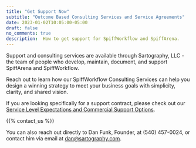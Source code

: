 ```yaml
---
title: "Get Support Now"
subtitle: "Outcome Based Consulting Services and Service Agreements"
date: 2023-01-02T10:05:00-05:00
draft: false
no_comments: true
description:  How to get support for SpiffWorkflow and SpiffArena. 
---
```


Support and consulting services are available through Sartography, LLC - the team of people who develop, maintain, document, and support SpiffArena and SpiffWorkflow.

Reach out to learn how our SpiffWorkflow Consulting Services can help you design a winning strategy to meet your business goals with simplicity, clarity, and shared vision.  

If you are looking specifically for a support contract, please check out our [Service Level Expectations and Commercial Support Options](/pages/service_level/).

{{% contact_us %}}

You can also reach out directly to Dan Funk, Founder, at (540) 457-0024, or contact him via email at dan@sartography.com.

